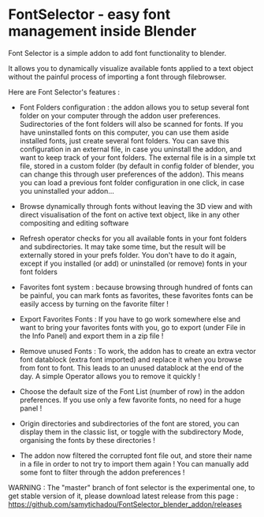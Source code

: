 # FontSelector - easy font management inside Blender

Font Selector is a simple addon to add font functionality to blender.

It allows you to dynamically visualize available fonts applied to a text object without the painful process of importing a font through filebrowser.



Here are Font Selector's features :

- Font Folders configuration : the addon allows you to setup several font folder on your computer through the addon user preferences. Sudirectories of the font folders will also be scanned for fonts. If you have uninstalled fonts on this computer, you can use them aside installed fonts, just create several font folders. You can save this configuration in an external file, in case you uninstall the addon, and want to keep track of your font folders. The external file is in a simple txt file, stored in a custom folder (by default in config folder of blender, you can change this through user preferences of the addon). This means you can load a previous font folder configuration in one click, in case you uninstalled your addon...

- Browse dynamically through fonts without leaving the 3D view and with direct visualisation of the font on active text object, like in any other compositing and editing software

- Refresh operator checks for you all available fonts in your font folders and subdirectories. It may take some time, but the result will be externally stored in your prefs folder. You don't have to do it again, except if you installed (or add) or uninstalled (or remove) fonts in your font folders

- Favorites font system : because browsing through hundred of fonts can be painful, you can mark fonts as favorites, these favorites fonts can be easily access by turning on the favorite filter !

- Export Favorites Fonts : If you have to go work somewhere else and want to bring your favorites fonts with you, go to export (under File in the Info Panel) and export them in a zip file !

- Remove unused Fonts : To work, the addon has to create an extra vector font datablock (extra font imported) and replace it when you browse from font to font. This leads to an unused datablock at the end of the day. A simple Operator allows you to remove it quickly !

- Choose the default size of the Font List (number of row) in the addon preferences. If you use only a few favorite fonts, no need for a huge panel !

- Origin directories and subdirectories of the font are stored, you can display them in the classic list, or toggle with the subdirectory Mode, organising the fonts by these directories !

- The addon now filtered the corrupted font file out, and store their name in a file in order to not try to import them again ! You can manually add some font to filter through the addon preferences !

WARNING : 
The "master" branch of font selector is the experimental one, to get stable version of it, please download latest release from this page : https://github.com/samytichadou/FontSelector_blender_addon/releases
